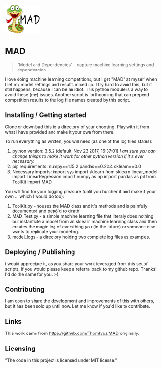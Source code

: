 ![MaShell Logo](https://github.com/ThomIves/MAD/blob/master/MAD_logo.png)

# MAD
> "Model and Dependencies" - capture machine learning settings and dependencies

I love doing machine learning competitions, but I get "MAD" at myself when I let my model settings and results mixed up. I try hard to avoid this, but it still happens, because I can be an idiot. This python module is a way to avoid these (my) issues. Another script is forthcoming that can prepend competition results to the log file names created by this script. 

## Installing / Getting started

Clone or download this to a directory of your choosing. Play with it from what I have provided and make it your own from there. 

To run everything as written, you will need (as one of the log files states):
  1) python version:
     3.5.2 (default, Nov 23 2017, 16:37:01) 
     *I am sure you can change things to make it work for other python version if it's even necessary.*
  2) pip requirements:
     numpy==1.15.2
     pandas==0.23.4
     sklearn==0.0
  3) Necessary Imports:
     import sys
     import sklearn
     from sklearn.linear_model import LinearRegression
     import numpy as np
     import pandas as pd
     from ToolKit import MAD

You will find for your logging pleasure (until you butcher it and make it your own ... which I would do too):
  1) ToolKit.py - houses the MAD class and it's methods and is painfully documented and pep8'd to death!
  2) MAD_Test.py - a simple machine learning file that literaly does nothing but instantiate a model from an sklearn machine learning class and then creates the magic log of everything you (in the future) or someone else wants to replicate your modeling. 
  3) model_logs - a directory holding two complete log files as examples. 

## Deploying / Publishing

I would appreciate it, as you share your work leveraged from this set of scripts, if you would please keep a referral back to my github repo. Thanks! I'd do the same for you. :-)

## Contributing

I am open to share the development and improvements of this with others, but it has been solo up until now. Let me know if you'd like to contribute. 

## Links

This work came from https://github.com/ThomIves/MAD originally. 

## Licensing

"The code in this project is licensed under MIT license."


